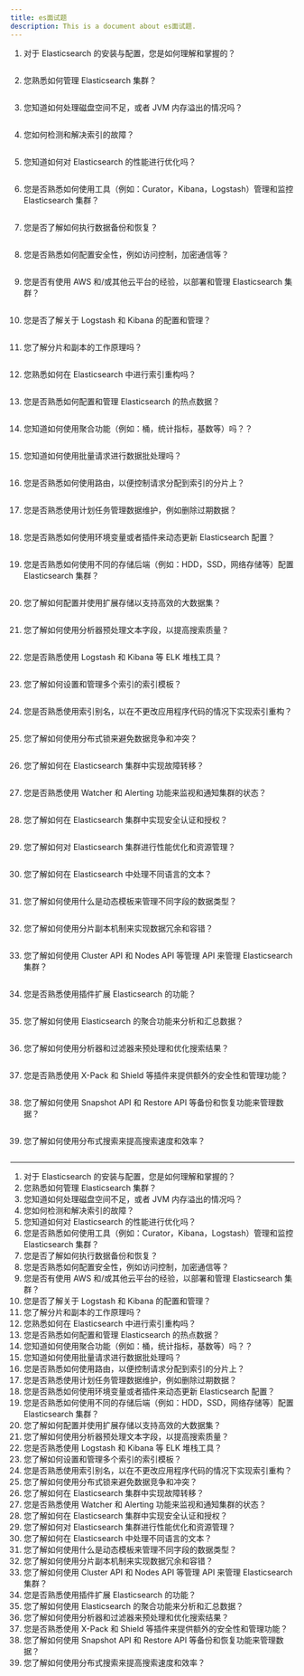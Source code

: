 ```yaml
---
title: es面试题
description: This is a document about es面试题.
---
```


1. 对于 Elasticsearch 的安装与配置，您是如何理解和掌握的？

```

```

2. 您熟悉如何管理 Elasticsearch 集群？

```

```

3. 您知道如何处理磁盘空间不足，或者 JVM 内存溢出的情况吗？

```

```

4. 您如何检测和解决索引的故障？

```

```

5. 您知道如何对 Elasticsearch 的性能进行优化吗？

```

```

6. 您是否熟悉如何使用工具（例如：Curator，Kibana，Logstash）管理和监控 Elasticsearch 集群？

```

```

7. 您是否了解如何执行数据备份和恢复？

```

```

8. 您是否熟悉如何配置安全性，例如访问控制，加密通信等？

```

```

9. 您是否有使用 AWS 和/或其他云平台的经验，以部署和管理 Elasticsearch 集群？

```

```

10. 您是否了解关于 Logstash 和 Kibana 的配置和管理？

```

```

11. 您了解分片和副本的工作原理吗？

```

```

12. 您熟悉如何在 Elasticsearch 中进行索引重构吗？

```

```

13. 您是否熟悉如何配置和管理 Elasticsearch 的热点数据？

```

```

14. 您知道如何使用聚合功能（例如：桶，统计指标，基数等）吗？？

```

```

15. 您知道如何使用批量请求进行数据批处理吗？

```

```

16. 您是否熟悉如何使用路由，以便控制请求分配到索引的分片上？

```

```

17. 您是否熟悉使用计划任务管理数据维护，例如删除过期数据？

```

```

18. 您是否熟悉如何使用环境变量或者插件来动态更新 Elasticsearch 配置？

```

```

19. 您是否熟悉如何使用不同的存储后端（例如：HDD，SSD，网络存储等）配置 Elasticsearch 集群？

```

```

20. 您了解如何配置并使用扩展存储以支持高效的大数据集？

```

```

21. 您了解如何使用分析器预处理文本字段，以提高搜索质量？

```

```

22. 您是否熟悉使用 Logstash 和 Kibana 等 ELK 堆栈工具？

```

```

23. 您了解如何设置和管理多个索引的索引模板？

```

```

24. 您是否熟悉使用索引别名，以在不更改应用程序代码的情况下实现索引重构？

```

```

25. 您了解如何使用分布式锁来避免数据竞争和冲突？

```

```

26. 您了解如何在 Elasticsearch 集群中实现故障转移？

```

```

27. 您是否熟悉使用 Watcher 和 Alerting 功能来监视和通知集群的状态？

```

```

28. 您了解如何在 Elasticsearch 集群中实现安全认证和授权？

```

```

29. 您了解如何对 Elasticsearch 集群进行性能优化和资源管理？

```

```

30. 您了解如何在 Elasticsearch 中处理不同语言的文本？

```

```

31. 您了解如何使用什么是动态模板来管理不同字段的数据类型？

```

```

32. 您了解如何使用分片副本机制来实现数据冗余和容错？

```

```

33. 您了解如何使用 Cluster API 和 Nodes API 等管理 API 来管理 Elasticsearch 集群？

```

```

34. 您是否熟悉使用插件扩展 Elasticsearch 的功能？

```

```

35. 您了解如何使用 Elasticsearch 的聚合功能来分析和汇总数据？

```

```

36. 您了解如何使用分析器和过滤器来预处理和优化搜索结果？

```

```

37. 您是否熟悉使用 X-Pack 和 Shield 等插件来提供额外的安全性和管理功能？

```

```

38. 您了解如何使用 Snapshot API 和 Restore API 等备份和恢复功能来管理数据？

```

```

39. 您了解如何使用分布式搜索来提高搜索速度和效率？

```

```

---

1. 对于 Elasticsearch 的安装与配置，您是如何理解和掌握的？
2. 您熟悉如何管理 Elasticsearch 集群？
3. 您知道如何处理磁盘空间不足，或者 JVM 内存溢出的情况吗？
4. 您如何检测和解决索引的故障？
5. 您知道如何对 Elasticsearch 的性能进行优化吗？
6. 您是否熟悉如何使用工具（例如：Curator，Kibana，Logstash）管理和监控 Elasticsearch 集群？
7. 您是否了解如何执行数据备份和恢复？
8. 您是否熟悉如何配置安全性，例如访问控制，加密通信等？
9. 您是否有使用 AWS 和/或其他云平台的经验，以部署和管理 Elasticsearch 集群？
10. 您是否了解关于 Logstash 和 Kibana 的配置和管理？
11. 您了解分片和副本的工作原理吗？
12. 您熟悉如何在 Elasticsearch 中进行索引重构吗？
13. 您是否熟悉如何配置和管理 Elasticsearch 的热点数据？
14. 您知道如何使用聚合功能（例如：桶，统计指标，基数等）吗？？
15. 您知道如何使用批量请求进行数据批处理吗？
16. 您是否熟悉如何使用路由，以便控制请求分配到索引的分片上？
17. 您是否熟悉使用计划任务管理数据维护，例如删除过期数据？
18. 您是否熟悉如何使用环境变量或者插件来动态更新 Elasticsearch 配置？
19. 您是否熟悉如何使用不同的存储后端（例如：HDD，SSD，网络存储等）配置 Elasticsearch 集群？
20. 您了解如何配置并使用扩展存储以支持高效的大数据集？
21. 您了解如何使用分析器预处理文本字段，以提高搜索质量？
22. 您是否熟悉使用 Logstash 和 Kibana 等 ELK 堆栈工具？
23. 您了解如何设置和管理多个索引的索引模板？
24. 您是否熟悉使用索引别名，以在不更改应用程序代码的情况下实现索引重构？
25. 您了解如何使用分布式锁来避免数据竞争和冲突？
26. 您了解如何在 Elasticsearch 集群中实现故障转移？
27. 您是否熟悉使用 Watcher 和 Alerting 功能来监视和通知集群的状态？
28. 您了解如何在 Elasticsearch 集群中实现安全认证和授权？
29. 您了解如何对 Elasticsearch 集群进行性能优化和资源管理？
30. 您了解如何在 Elasticsearch 中处理不同语言的文本？
31. 您了解如何使用什么是动态模板来管理不同字段的数据类型？
32. 您了解如何使用分片副本机制来实现数据冗余和容错？
33. 您了解如何使用 Cluster API 和 Nodes API 等管理 API 来管理 Elasticsearch 集群？
34. 您是否熟悉使用插件扩展 Elasticsearch 的功能？
35. 您了解如何使用 Elasticsearch 的聚合功能来分析和汇总数据？
36. 您了解如何使用分析器和过滤器来预处理和优化搜索结果？
37. 您是否熟悉使用 X-Pack 和 Shield 等插件来提供额外的安全性和管理功能？
38. 您了解如何使用 Snapshot API 和 Restore API 等备份和恢复功能来管理数据？
39. 您了解如何使用分布式搜索来提高搜索速度和效率？